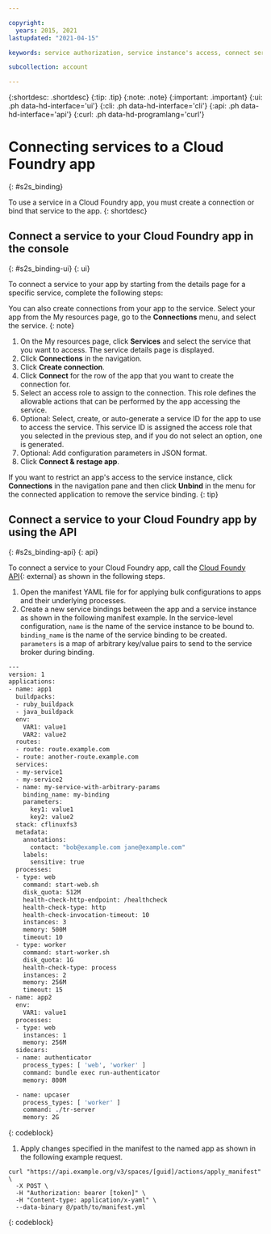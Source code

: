 ```yaml
---

copyright:
  years: 2015, 2021
lastupdated: "2021-04-15"

keywords: service authorization, service instance's access, connect service to app

subcollection: account

---
```

 
{:shortdesc: .shortdesc}
{:tip: .tip}
{:note: .note}
{:important: .important}
{:ui: .ph data-hd-interface='ui'}
{:cli: .ph data-hd-interface='cli'}
{:api: .ph data-hd-interface='api'}
{:curl: .ph data-hd-programlang='curl'}

# Connecting services to a Cloud Foundry app
{: #s2s_binding}

To use a service in a Cloud Foundry app, you must create a connection or bind that service to the app.
{: shortdesc}

## Connect a service to your Cloud Foundry app in the console
{: #s2s_binding-ui}
{: ui}

To connect a service to your app by starting from the details page for a specific service, complete the following steps:

You can also create connections from your app to the service. Select your app from the My resources page, go to the **Connections** menu, and select the service.
{: note}

1. On the My resources page, click **Services** and select the service that you want to access. The service details page is displayed.
2. Click **Connections** in the navigation.
3. Click **Create connection**.
4. Click **Connect** for the row of the app that you want to create the connection for.
5. Select an access role to assign to the connection. This role defines the allowable actions that can be performed by the app accessing the service.
6. Optional: Select, create, or auto-generate a service ID for the app to use to access the service. This service ID is assigned the access role that you selected in the previous step, and if you do not select an option, one is generated.
7. Optional: Add configuration parameters in JSON format.
8. Click **Connect & restage app**.


If you want to restrict an app's access to the service instance, click **Connections** in the navigation pane and then click **Unbind** in the menu for the connected application to remove the service binding.
{: tip}

## Connect a service to your Cloud Foundry app by using the API
{: #s2s_binding-api}
{: api}

To connect a service to your Cloud Foundry app, call the [Cloud Foundy API](http://v3-apidocs.cloudfoundry.org/version/3.99.0/index.html#manifests){: external} as shown in the following steps. 

1. Open the manifest YAML file for for applying bulk configurations to apps and their underlying processes.
1. Create a new service bindings between the app and a service instance as shown in the following manifest example. In the service-level configuration, `name` is the name of the service instance to be bound to. `binding_name` is the name of the service binding to be created. `parameters` is a map of arbitrary key/value pairs to send to the service broker during binding. 
  ```bash
  ---
  version: 1
  applications:
  - name: app1
    buildpacks:
    - ruby_buildpack
    - java_buildpack
    env:
      VAR1: value1
      VAR2: value2
    routes:
    - route: route.example.com
    - route: another-route.example.com
    services:
    - my-service1
    - my-service2
    - name: my-service-with-arbitrary-params
      binding_name: my-binding
      parameters:
        key1: value1
        key2: value2
    stack: cflinuxfs3
    metadata:
      annotations:
        contact: "bob@example.com jane@example.com"
      labels:
        sensitive: true
    processes:
    - type: web
      command: start-web.sh
      disk_quota: 512M
      health-check-http-endpoint: /healthcheck
      health-check-type: http
      health-check-invocation-timeout: 10
      instances: 3
      memory: 500M
      timeout: 10
    - type: worker
      command: start-worker.sh
      disk_quota: 1G
      health-check-type: process
      instances: 2
      memory: 256M
      timeout: 15
  - name: app2
    env:
      VAR1: value1
    processes:
    - type: web
      instances: 1
      memory: 256M
    sidecars:
    - name: authenticator
      process_types: [ 'web', 'worker' ]
      command: bundle exec run-authenticator
      memory: 800M

    - name: upcaser
      process_types: [ 'worker' ]
      command: ./tr-server
      memory: 2G
  ```
  {: codeblock}
1. Apply changes specified in the manifest to the named app as shown in the following example request.
  ```curl 
  curl "https://api.example.org/v3/spaces/[guid]/actions/apply_manifest" \
    -X POST \
    -H "Authorization: bearer [token]" \
    -H "Content-type: application/x-yaml" \
    --data-binary @/path/to/manifest.yml
  ```
  {: codeblock}
